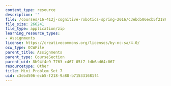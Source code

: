 ```yaml
---
content_type: resource
description: ''
file: /courses/16-412j-cognitive-robotics-spring-2016/c3ebd506ecb5f2189a88b715331681f4_MIT16_412JS16_MiniPSet7_infinite_horizon_probabilistic_planning.zip
file_size: 266241
file_type: application/zip
learning_resource_types:
- Assignments
license: https://creativecommons.org/licenses/by-nc-sa/4.0/
ocw_type: OCWFile
parent_title: Assignments
parent_type: CourseSection
parent_uid: 8b94f4e9-7763-c467-05f7-fdb6ad64c067
resourcetype: Other
title: Mini Problem Set 7
uid: c3ebd506-ecb5-f218-9a88-b715331681f4
---
```

